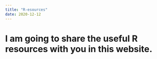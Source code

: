 ```yaml
---
title: "R-esources"
date: 2020-12-12
---
```


# I am going to share the useful R resources with you in this website.
